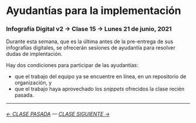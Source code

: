 # Ayudantías para la implementación 

### Infografía Digital v2 → Clase 15 → Lunes 21 de junio, 2021

Durante esta semana, que es la última antes de la pre-entrega de sus infografías digitales, se ofrecerán sesiones de ayudantía para resolver dudas de implentación.

Hay dos condiciones para participar de las ayudantías:

- que el trabajo del equipo ya se encuentre en línea, en un repositorio de organización, y 
- que el trabajo haya aprovechado los *snippets* ofrecidos la clase recién pasada.

- - - - - - - - - - -

###### [← CLASE PASADA](https://github.com/profesorfaco/dno075-2021/tree/main/clase-14) — [CLASE SIGUIENTE →](https://github.com/profesorfaco/dno075-2021/tree/main/clase-17)
